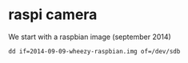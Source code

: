 # raspi camera

We start with a raspbian image (september 2014)

    dd if=2014-09-09-wheezy-raspbian.img of=/dev/sdb

